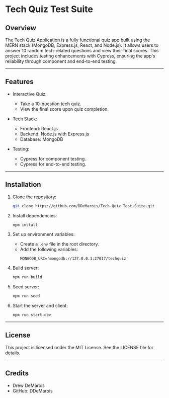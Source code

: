 # Tech Quiz Test Suite

## Overview

The Tech Quiz Application is a fully functional quiz app built using the MERN stack (MongoDB, Express.js, React, and Node.js). It allows users to answer 10 random tech-related questions and view their final scores. This project includes testing enhancements with Cypress, ensuring the app's reliability through component and end-to-end testing.

---

## Features

- Interactive Quiz:
   - Take a 10-question tech quiz.
   - View the final score upon quiz completion.

- Tech Stack:
   - Frontend: React.js
   - Backend: Node.js with Express.js
   - Database: MongoDB

- Testing:
   - Cypress for component testing.
   - Cypress for end-to-end testing.

---

## Installation

1. Clone the repository:
   ```bash
   git clone https://github.com/DDeMarois/Tech-Quiz-Test-Suite.git
   ```

2. Install dependencies:
   ```bash
   npm install
   ```

3. Set up environment variables:
   - Create a `.env` file in the root directory.
   - Add the following variables:
     ```env
     MONGODB_URI='mongodb://127.0.0.1:27017/techquiz'
     ```

4. Build server:
   ```bash
   npm run build
   ```
   
5. Seed server:
   ```bash
   npm run seed
   ```

6. Start the server and client:
   ```bash
   npm run start:dev
   ```
   
---

## License

This project is licensed under the MIT License. See the LICENSE file for details.

---

## Credits

- Drew DeMarois
- GitHub: DDeMarois
